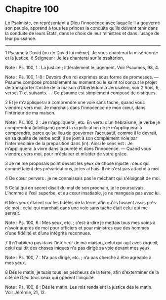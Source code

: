 # Chapitre 100

Le Psalmiste, en représentant à Dieu l’innocence avec laquelle il a gouverné son peuple, apprend à tous les princes la conduite qu’ils doivent tenir dans la conduite de leurs Etats, dans le choix de leur ministres et dans l’usage de leur puissance.

***

1 Psaume à David (ou de David lui même). Je vous chanterai la miséricorde et la justice, ô Seigneur : Je les chanterai sur le psaltérion,

<span class="bible-note">Note : </span> Ps. 100, 1 : La justice ; littéralement le jugement. Voir Psaumes, 98, 4.

<span class="bible-note">Note : </span> Ps. 100, 1-8 : Devoirs d’un roi exprimés sous forme de promesses. ― Psaume composé probablement au moment où le saint roi conçut le projet de transporter l’arche de la maison d’Obédédom à Jérusalem, voir 2 Rois, 6, verset 11 et suivants. ― Ce psaume est simplement composé de distiques.


2 Et je m'appliquerai à comprendre une voie sans tache, quand vous viendrez vers moi. Je marchais dans l'innocence de mon cœur, dans l'intérieur de ma maison.

<span class="bible-note">Note : </span> Ps. 100, 2 : Je m’appliquerai, etc. En vertu d’un hébraïsme, le verbe je comprendrai (intelligam) prend la signification de je m’appliquerai à comprendre, parce qu’au lieu de gouverner l’accusatif, comme il le devrait, en sa qualité de verbe actif, il se joint à son complément voie par l’intermédiaire de la préposition dans (in). Ainsi le sens est : Je m’appliquerai à vivre dans la pureté et dans l’innocence. ― Quand vous viendrez vers moi, pour m’éclairer et m’aider de votre grâce.


3 Je ne me proposais point devant les yeux de chose injuste : ceux qui commettaient des prévarications, je les ai haïs. Il ne s'est pas attaché à moi


4 De cœur pervers : je ne connaissais pas le méchant qui s'éloignait de moi.


5 Celui qui en secret disait du mal de son prochain, je le poursuivais. L'homme à l'œil superbe, et au cœur insatiable, je ne mangeais pas avec lui.


6 Mes yeux étaient sur les fidèles de la terre, afin qu'ils fussent assis près de moi : celui qui marchait dans une voie sans tache était celui qui me servait.

<span class="bible-note">Note : </span> Ps. 100, 6 : Mes yeux, etc. ; c’est-à-dire je mettais tous mes soins à n’avoir auprès de moi pour officiers et pour ministres que des hommes d’une fidélité et d’une intégrité reconnues.


7 Il n'habitera pas dans l'intérieur de ma maison, celui qui agit avec orgueil; celui qui dit des choses iniques n'a pas dirigé sa voie devant mes yeux.

<span class="bible-note">Note : </span> Ps. 100, 7 : N’a pas dirigé, etc. ; n’a pas cherché à être agréable à mes yeux.


8 Dès le matin, je tuais tous les pécheurs de la terre, afin d'exterminer de la cité de Dieu tous ceux qui opèrent l'iniquité.

<span class="bible-note">Note : </span> Ps. 100, 8 : Dès le matin. Les rois rendaient la justice dès le matin. Voir Jérémie, 21, 12.

